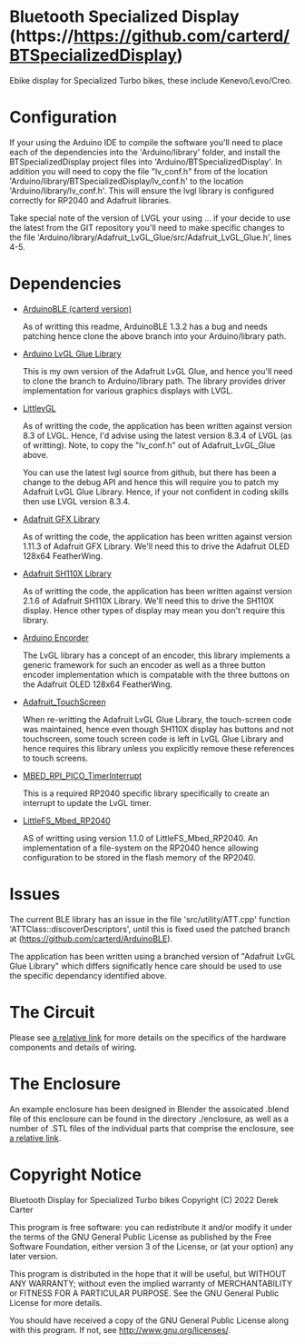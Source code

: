 # Bluetooth Specialized Display (https://https://github.com/carterd/BTSpecializedDisplay)

Ebike display for Specialized Turbo bikes, these include Kenevo/Levo/Creo.

# Configuration

If your using the Arduino IDE to compile the software you'll need to place each of the dependencies into the 'Arduino/library'
folder, and install the BTSpecializedDisplay project files into 'Arduino/BTSpecializedDisplay'. In addition you will need to 
copy the file "lv_conf.h" from of the location 'Arduino/library/BTSpecializedDisplay/lv_conf.h' to the location 
'Arduino/library/lv_conf.h'. This will ensure the lvgl library is configured correctly for RP2040 and Adafruit libraries.

Take special note of the version of LVGL your using ... if your decide to use the latest from the GIT repository you'll need
to make specific changes to the file 'Arduino/library/Adafruit_LvGL_Glue/src/Adafruit_LvGL_Glue.h', lines 4-5. 

# Dependencies
 
 * [ArduinoBLE (carterd version)](https://github.com/carterd/ArduinoBLE)

    As of writting this readme, ArduinoBLE 1.3.2 has a bug and needs patching hence clone the above branch into your
    Arduino/library path.

 * [Arduino LvGL Glue Library](https://github.com/carterd/Arduino_LvGL_Glue) 

    This is my own version of the Adafruit LvGL Glue, and hence you'll need to clone the branch to Arduino/library path.
    The library provides driver implementation for various graphics displays with LVGL.
    
 * [LittlevGL](https://github.com/littlevgl/lvgl)

    As of writting the code, the application has been written against version 8.3 of LVGL. Hence, I'd advise using the
    latest version 8.3.4 of LVGL (as of writting). Note, to copy the "lv_conf.h" out of Adafruit_LvGL_Glue above.
    
    You can use the latest lvgl source from github, but there has been a change to the debug API and hence this will 
    require you to patch my Adafruit LvGL Glue Library. Hence, if your not confident in coding skills then use LVGL version
    8.3.4.

 * [Adafruit GFX Library](https://github.com/adafruit/Adafruit-GFX-Library)

    As of writting the code, the application has been written against version 1.11.3 of Adafruit GFX Library. We'll need
    this to drive the Adafruit OLED 128x64 FeatherWing.

 * [Adafruit SH110X Library](https://github.com/adafruit/Adafruit_SH110X)

    As of writting the code, the application has been written against version 2.1.6 of Adafruit SH110X Library. We'll need
    this to drive the SH110X display. Hence other types of display may mean you don't require this library.

 * [Arduino Encorder](https://github.com/carterd/Arduino_Encoder)

    The LvGL library has a concept of an encoder, this library implements a generic framework for such an encoder as well
    as a three button encoder implementation which is compatable with the three buttons on the Adafruit OLED 128x64 FeatherWing.

 * [Adafruit_TouchScreen](https://github.com/adafruit/Adafruit_TouchScreen)

    When re-writting the Adafruit LvGL Glue Library, the touch-screen code was maintained, hence even though SH110X display
    has buttons and not touchscreen, some touch screen code is left in LvGL Glue Library and hence requires this library
    unless you explicitly remove these references to touch screens.

 * [MBED_RPI_PICO_TimerInterrupt](https://github.com/khoih-prog/MBED_RPI_PICO_TimerInterrupt)

    This is a required RP2040 specific library specifically to create an interrupt to update the LvGL timer.
 
 * [LittleFS_Mbed_RP2040](https://github.com/khoih-prog/LittleFS_Mbed_RP2040)

    AS of writting using version 1.1.0 of LittleFS_Mbed_RP2040. An implementation of a file-system on the RP2040 hence
    allowing configuration to be stored in the flash memory of the RP2040.

# Issues

The current BLE library has an issue in the file 'src/utility/ATT.cpp' function 'ATTClass::discoverDescriptors', 
until this is fixed used the patched branch at (https://github.com/carterd/ArduinoBLE).

The application has been written using a branched version of "Adafruit LvGL Glue Library" which differs significatly
hence care should be used to use the specific dependancy identified above.

# The Circuit

Please see [a relative link](circuit/Readme.md) for more details on the specifics of the hardware components and
details of wiring.

# The Enclosure

An example enclosure has been designed in Blender the assoicated .blend file of this enclosure can be found in the
directory ./enclosure, as well as a number of .STL files of the individual parts that comprise the
enclosure, see [a relative link](enclosure/Readme.md).

# Copyright Notice

Bluetooth Display for Specialized Turbo bikes
Copyright (C) 2022 Derek Carter

This program is free software: you can redistribute it and/or modify
it under the terms of the GNU General Public License as published by
the Free Software Foundation, either version 3 of the License, or
(at your option) any later version.

This program is distributed in the hope that it will be useful,
but WITHOUT ANY WARRANTY; without even the implied warranty of
MERCHANTABILITY or FITNESS FOR A PARTICULAR PURPOSE.  See the
GNU General Public License for more details.

You should have received a copy of the GNU General Public License
along with this program.  If not, see <http://www.gnu.org/licenses/>.